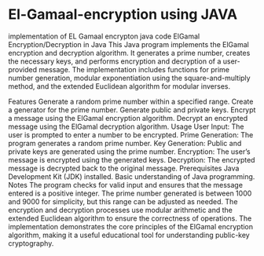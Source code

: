 # El-Gamaal-encryption using JAVA
implementation of EL Gamaal encrypton java code ElGamal Encryption/Decryption in Java This Java program implements the ElGamal encryption and decryption algorithm. It generates a prime number, creates the necessary keys, and performs encryption and decryption of a user-provided message. The implementation includes functions for prime number generation, modular exponentiation using the square-and-multiply method, and the extended Euclidean algorithm for modular inverses.

Features Generate a random prime number within a specified range. Create a generator for the prime number. Generate public and private keys. Encrypt a message using the ElGamal encryption algorithm. Decrypt an encrypted message using the ElGamal decryption algorithm. Usage User Input: The user is prompted to enter a number to be encrypted. Prime Generation: The program generates a random prime number. Key Generation: Public and private keys are generated using the prime number. Encryption: The user’s message is encrypted using the generated keys. Decryption: The encrypted message is decrypted back to the original message. Prerequisites Java Development Kit (JDK) installed. Basic understanding of Java programming. Notes The program checks for valid input and ensures that the message entered is a positive integer. The prime number generated is between 1000 and 9000 for simplicity, but this range can be adjusted as needed. The encryption and decryption processes use modular arithmetic and the extended Euclidean algorithm to ensure the correctness of operations. The implementation demonstrates the core principles of the ElGamal encryption algorithm, making it a useful educational tool for understanding public-key cryptography.
